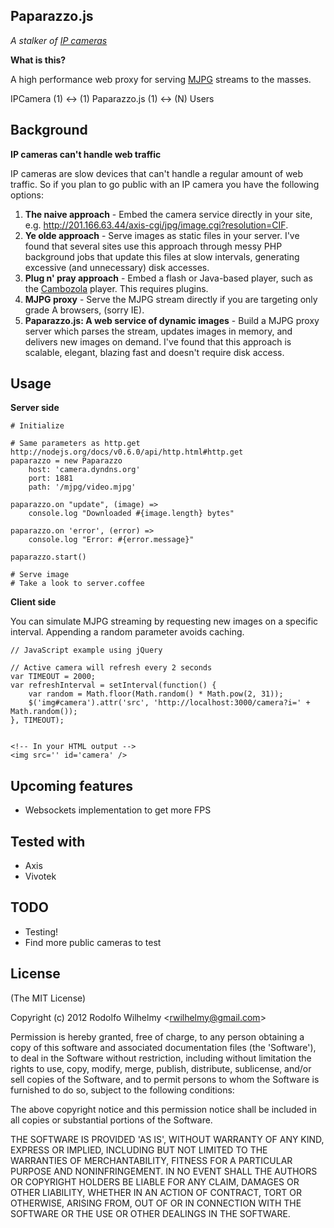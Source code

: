 Paparazzo.js
-

_A stalker of [IP cameras](http://en.wikipedia.org/wiki/IP_camera)_

**What is this?**

A high performance web proxy for serving [MJPG](http://en.wikipedia.org/wiki/Motion_JPEG) streams to the masses.

IPCamera (1) <-> (1) Paparazzo.js (1) <-> (N) Users

Background
-

**IP cameras can't handle web traffic**

IP cameras are slow devices that can't handle a regular amount of web traffic. So if you plan to go public with an IP camera you have the following options:

1. **The naive approach** - Embed the camera service directly in your site, e.g. http://201.166.63.44/axis-cgi/jpg/image.cgi?resolution=CIF.
2. **Ye olde approach** - Serve images as static files in your server. I've found that several sites use this approach through messy PHP background jobs that update this files at slow intervals, generating excessive (and unnecessary) disk accesses.
3. **Plug n' pray approach** - Embed a flash or Java-based player, such as the  [Cambozola](http://www.charliemouse.com/code/cambozola/) player. This requires plugins.
4. **MJPG proxy** - Serve the MJPG stream directly if you are targeting only grade A browsers, (sorry IE).
5. **Paparazzo.js: A web service of dynamic images** - Build a MJPG proxy server which parses the stream, updates images in memory, and delivers new images on demand. I've found that this approach is scalable, elegant, blazing fast and doesn't require disk access.

Usage
-

**Server side**

	# Initialize
	
	# Same parameters as http.get http://nodejs.org/docs/v0.6.0/api/http.html#http.get
	paparazzo = new Paparazzo 
	    host: 'camera.dyndns.org'
	    port: 1881
	    path: '/mjpg/video.mjpg'

	paparazzo.on "update", (image) => 
	    console.log "Downloaded #{image.length} bytes"

	paparazzo.on 'error', (error) => 
	    console.log "Error: #{error.message}"

	paparazzo.start()
		
	# Serve image
	# Take a look to server.coffee

**Client side**

You can simulate MJPG streaming by requesting new images on a specific interval. Appending a random parameter avoids caching.

	// JavaScript example using jQuery

	// Active camera will refresh every 2 seconds
	var TIMEOUT = 2000;
	var refreshInterval = setInterval(function() {
		var random = Math.floor(Math.random() * Math.pow(2, 31));
		$('img#camera').attr('src', 'http://localhost:3000/camera?i=' + Math.random());
	}, TIMEOUT);	


	<!-- In your HTML output -->
	<img src='' id='camera' />

Upcoming features
-  
* Websockets implementation to get more FPS

Tested with
-
* Axis
* Vivotek

TODO
-  
* Testing!
* Find more public cameras to test

License  
-  

(The MIT License)

Copyright (c) 2012 Rodolfo Wilhelmy <[rwilhelmy@gmail.com](mailto:rwilhelmy@gmail.com)>

Permission is hereby granted, free of charge, to any person obtaining a copy of this software and associated documentation files (the 'Software'), to deal in the Software without restriction, including without limitation the rights to use, copy, modify, merge, publish, distribute, sublicense, and/or sell copies of the Software, and to permit persons to whom the Software is furnished to do so, subject to the following conditions:

The above copyright notice and this permission notice shall be included in all copies or substantial portions of the Software.

THE SOFTWARE IS PROVIDED 'AS IS', WITHOUT WARRANTY OF ANY KIND, EXPRESS OR IMPLIED, INCLUDING BUT NOT LIMITED TO THE WARRANTIES OF MERCHANTABILITY, FITNESS FOR A PARTICULAR PURPOSE AND NONINFRINGEMENT. IN NO EVENT SHALL THE AUTHORS OR COPYRIGHT HOLDERS BE LIABLE FOR ANY CLAIM, DAMAGES OR OTHER LIABILITY, WHETHER IN AN ACTION OF CONTRACT, TORT OR OTHERWISE, ARISING FROM, OUT OF OR IN CONNECTION WITH THE SOFTWARE OR THE USE OR OTHER DEALINGS IN THE SOFTWARE.
